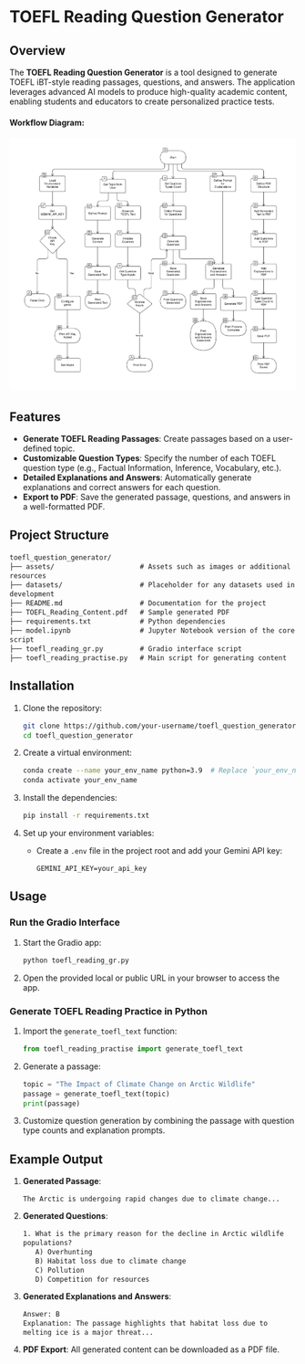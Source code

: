 # TOEFL Reading Question Generator

## Overview

The **TOEFL Reading Question Generator** is a tool designed to generate TOEFL iBT-style reading passages, questions, and answers. The application leverages advanced AI models to produce high-quality academic content, enabling students and educators to create personalized practice tests.

#### Workflow Diagram:

![](../../diagrams/reading_q_generator_workflow_diagram.png)

## Features

- **Generate TOEFL Reading Passages**: Create passages based on a user-defined topic.
- **Customizable Question Types**: Specify the number of each TOEFL question type (e.g., Factual Information, Inference, Vocabulary, etc.).
- **Detailed Explanations and Answers**: Automatically generate explanations and correct answers for each question.
- **Export to PDF**: Save the generated passage, questions, and answers in a well-formatted PDF.

## Project Structure

```
toefl_question_generator/
├── assets/                     # Assets such as images or additional resources
├── datasets/                   # Placeholder for any datasets used in development
├── README.md                   # Documentation for the project
├── TOEFL_Reading_Content.pdf   # Sample generated PDF
├── requirements.txt            # Python dependencies
├── model.ipynb                 # Jupyter Notebook version of the core script
├── toefl_reading_gr.py         # Gradio interface script
├── toefl_reading_practise.py   # Main script for generating content
```

## Installation

1. Clone the repository:

   ```bash
   git clone https://github.com/your-username/toefl_question_generator.git
   cd toefl_question_generator
   ```

2. Create a virtual environment:

   ```bash
   conda create --name your_env_name python=3.9  # Replace `your_env_name` with your preferred environment name.
   conda activate your_env_name
   ```

3. Install the dependencies:

   ```bash
   pip install -r requirements.txt
   ```

4. Set up your environment variables:
   - Create a `.env` file in the project root and add your Gemini API key:
     ```
     GEMINI_API_KEY=your_api_key
     ```

## Usage

### Run the Gradio Interface

1. Start the Gradio app:

   ```bash
   python toefl_reading_gr.py
   ```

2. Open the provided local or public URL in your browser to access the app.

### Generate TOEFL Reading Practice in Python

1. Import the `generate_toefl_text` function:

   ```python
   from toefl_reading_practise import generate_toefl_text
   ```

2. Generate a passage:

   ```python
   topic = "The Impact of Climate Change on Arctic Wildlife"
   passage = generate_toefl_text(topic)
   print(passage)
   ```

3. Customize question generation by combining the passage with question type counts and explanation prompts.

## Example Output

1. **Generated Passage**:

   ```
   The Arctic is undergoing rapid changes due to climate change...
   ```

2. **Generated Questions**:

   ```
   1. What is the primary reason for the decline in Arctic wildlife populations?
      A) Overhunting
      B) Habitat loss due to climate change
      C) Pollution
      D) Competition for resources
   ```

3. **Generated Explanations and Answers**:

   ```
   Answer: B
   Explanation: The passage highlights that habitat loss due to melting ice is a major threat...
   ```

4. **PDF Export**: All generated content can be downloaded as a PDF file.
